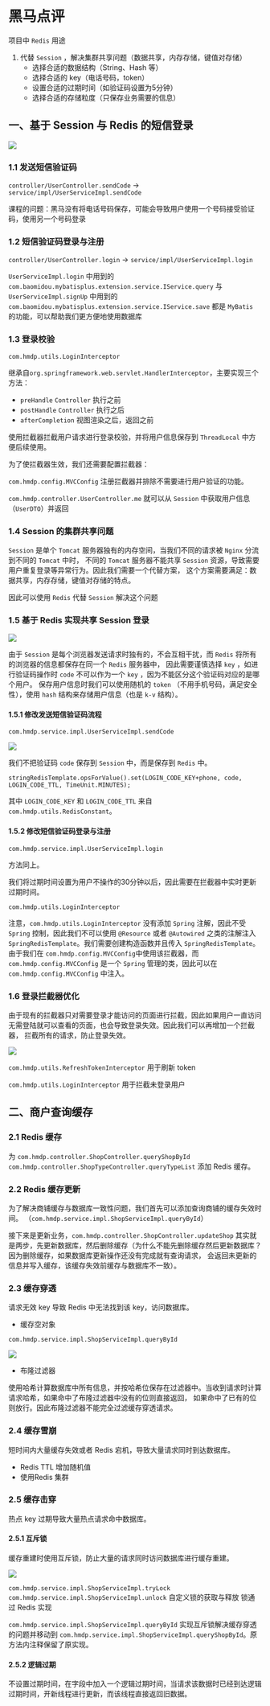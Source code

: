 # 黑马点评

项目中 `Redis` 用途

1. 代替 `Session` ，解决集群共享问题（数据共享，内存存储，键值对存储）
   - 选择合适的数据结构（String、Hash 等）
   - 选择合适的 key（电话号码，token）
   - 设置合适的过期时间（如验证码设置为5分钟）
   - 选择合适的存储粒度（只保存业务需要的信息）

## 一、基于 Session 与 Redis 的短信登录

![](img/login_1.png)

### 1.1 发送短信验证码

`controller/UserController.sendCode` -> `service/impl/UserServiceImpl.sendCode`

课程的问题：黑马没有将电话号码保存，可能会导致用户使用一个号码接受验证码，使用另一个号码登录

### 1.2 短信验证码登录与注册

`controller/UserController.login` -> `service/impl/UserServiceImpl.login`

`UserServiceImpl.login` 中用到的 `com.baomidou.mybatisplus.extension.service.IService.query`
与 `UserServiceImpl.signUp` 中用到的 `com.baomidou.mybatisplus.extension.service.IService.save`
都是 `MyBatis` 的功能，可以帮助我们更方便地使用数据库

### 1.3 登录校验

`com.hmdp.utils.LoginInterceptor`

继承自`org.springframework.web.servlet.HandlerInterceptor`，主要实现三个方法：

 - `preHandle` `Controller` 执行之前
 - `postHandle` `Controller` 执行之后
 - `afterCompletion` 视图渲染之后，返回之前

使用拦截器拦截用户请求进行登录校验，并将用户信息保存到 `ThreadLocal` 中方便后续使用。

为了使拦截器生效，我们还需要配置拦截器：

`com.hmdp.config.MVCConfig` 注册拦截器并排除不需要进行用户验证的功能。

`com.hmdp.controller.UserController.me` 就可以从 `Session` 中获取用户信息（`UserDTO`）并返回

### 1.4 Session 的集群共享问题

`Session` 是单个 `Tomcat` 服务器独有的内存空间，当我们不同的请求被 `Nginx` 分流到不同的 `Tomcat` 中时，
不同的 `Tomcat` 服务器不能共享 `Session` 资源，导致需要用户重复登录等异常行为。因此我们需要一个代替方案，
这个方案需要满足：数据共享，内存存储，键值对存储的特点。

因此可以使用 `Redis` 代替 `Session` 解决这个问题

### 1.5 基于 Redis 实现共享 Session 登录

![](img/login_2.png)

由于 `Session` 是每个浏览器发送请求时独有的，不会互相干扰，而 `Redis` 将所有的浏览器的信息都保存在同一个 `Redis` 服务器中，
因此需要谨慎选择 `key` ，如进行验证码操作时 `code` 不可以作为一个 `key` ，因为不能区分这个验证码对应的是哪个用户。
保存用户信息时我们可以使用随机的 `token` （不用手机号码，满足安全性），使用 `hash` 结构来存储用户信息（也是 `k-v` 结构）。

#### 1.5.1 修改发送短信验证码流程

`com.hmdp.service.impl.UserServiceImpl.sendCode`

![](img/login_3.png)

我们不把验证码 `code` 保存到 `Session` 中，而是保存到 `Redis` 中。

    stringRedisTemplate.opsForValue().set(LOGIN_CODE_KEY+phone, code, LOGIN_CODE_TTL, TimeUnit.MINUTES);

其中 `LOGIN_CODE_KEY` 和 `LOGIN_CODE_TTL` 来自 `com.hmdp.utils.RedisConstant`。

#### 1.5.2 修改短信验证码登录与注册

`com.hmdp.service.impl.UserServiceImpl.login`

方法同上。

我们将过期时间设置为用户不操作的30分钟以后，因此需要在拦截器中实时更新过期时间。

`com.hmdp.utils.LoginInterceptor`

注意，`com.hmdp.utils.LoginInterceptor` 没有添加 `Spring` 注解，因此不受 `Spring` 控制，因此我们不可以使用 `@Resource` 或者
`@Autowired` 之类的注解注入 `SpringRedisTemplate`。我们需要创建构造函数并且传入 `SpringRedisTemplate`。由于我们在
`com.hmdp.config.MVCConfig`中使用该拦截器，而 `com.hmdp.config.MVCConfig` 是一个 `Spring` 管理的类，因此可以在
`com.hmdp.config.MVCConfig` 中注入。

### 1.6 登录拦截器优化

由于现有的拦截器只对需要登录才能访问的页面进行拦截，因此如果用户一直访问无需登陆就可以查看的页面，也会导致登录失效。因此我们可以再增加一个拦截器，
拦截所有的请求，防止登录失效。

![](img/login_4.png)

`com.hmdp.utils.RefreshTokenInterceptor` 用于刷新 token

`com.hmdp.utils.LoginInterceptor` 用于拦截未登录用户

## 二、商户查询缓存

### 2.1 Redis 缓存

为 `com.hmdp.controller.ShopController.queryShopById` `com.hmdp.controller.ShopTypeController.queryTypeList`
添加 Redis 缓存。

### 2.2 Redis 缓存更新

为了解决商铺缓存与数据库一致性问题，我们首先可以添加查询商铺的缓存失效时间。
（`com.hmdp.service.impl.ShopServiceImpl.queryById`）

接下来是更新业务，`com.hmdp.controller.ShopController.updateShop`
其实就是两步，先更新数据库，然后删除缓存（为什么不能先删除缓存然后更新数据库？因为删除缓存，如果数据库更新操作还没有完成就有查询请求，
会返回未更新的信息并写入缓存，该缓存失效前缓存与数据库不一致）。

### 2.3 缓存穿透

请求无效 key 导致 Redis 中无法找到该 key，访问数据库。

- 缓存空对象

`com.hmdp.service.impl.ShopServiceImpl.queryById`

![](img/shop_1.png)

- 布隆过滤器

使用哈希计算数据库中所有信息，并按哈希位保存在过滤器中。当收到请求时计算请求哈希，如果命中了布隆过滤器中没有的位则直接返回，
如果命中了已有的位则放行。因此布隆过滤器不能完全过滤缓存穿透请求。

### 2.4 缓存雪崩

短时间内大量缓存失效或者 Redis 宕机，导致大量请求同时到达数据库。

- Redis TTL 增加随机值
- 使用Redis 集群

### 2.5 缓存击穿

热点 key 过期导致大量热点请求命中数据库。

#### 2.5.1 互斥锁

缓存重建时使用互斥锁，防止大量的请求同时访问数据库进行缓存重建。

![](img/shop_2.png)

`com.hmdp.service.impl.ShopServiceImpl.tryLock` `com.hmdp.service.impl.ShopServiceImpl.unlock`
自定义锁的获取与释放
锁通过 Redis 实现

`com.hmdp.service.impl.ShopServiceImpl.queryById` 实现互斥锁解决缓存穿透的问题并移动到
`com.hmdp.service.impl.ShopServiceImpl.queryShopById`。原方法内注释保留了原实现。

#### 2.5.2 逻辑过期

不设置过期时间，在字段中加入一个逻辑过期时间，当请求该数据时已经到达逻辑过期时间，开新线程进行更新，而该线程直接返回旧数据。
